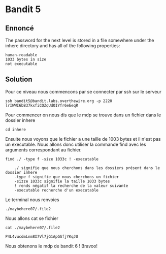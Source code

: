 # Bandit 5

## Ennoncé
The password for the next level is stored in a file somewhere under the inhere directory and has all of the following properties:

    human-readable
    1033 bytes in size
    not executable
## Solution


Pour ce niveau nous commencons par se connecter par ssh sur le serveur

	ssh bandit5@bandit.labs.overthewire.org -p 2220
	lrIWWI6bB37kxfiCQZqUdOIYfr6eEeqR

Pour commencer on nous dis que le mdp se trouve dans un fichier dans le dossier inhere

	cd inhere

Ensuite nous voyons que le fichier a une taille de 1003 bytes et il n'est pas un executable. Nous allons donc utiliser la commande find avec les arguments correspondant au fichier.

	find ./ -type f -size 1033c ! -executable

		./ signifie que nous cherchons dans les dossiers présent dans le dossier inhere
		-type f signifie que nous cherchons un fichier
		-sizze 1033c signifie la taille 1033 bytes
		! rends négatif la recherche de la valeur suivante
		-executable recherche d'un executable

Le terminal nous renvoies

	./maybehere07/.file2

Nous allons cat se fichier

	cat ./maybehere07/.file2

	P4L4vucdmLnm8I7Vl7jG1ApGSfjYKqJU

Nous obtenons le mdp de bandit 6 ! Bravoo!

